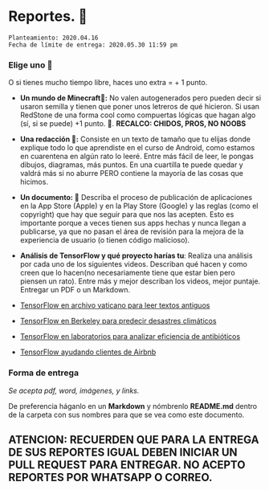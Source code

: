 # Reportes. 🍎

```
Planteamiento: 2020.04.16
Fecha de límite de entrega: 2020.05.30 11:59 pm
```

### Elige uno 🥞

O si tienes mucho tiempo libre, haces uno extra = + 1 punto. 

- **Un mundo de Minecraft🐢:** No valen autogenerados pero pueden decir si usaron semilla y tienen que poner unos letreros de qué hicieron. Si usan RedStone de una forma cool como compuertas lógicas que hagan algo (sí, si se puede) +1 punto. 🔺. **RECALCO: CHIDOS, PROS, NO NOOBS**

- **Una redacción 📝:** Consiste en un texto de tamaño que tu elijas donde explique todo lo que aprendiste en el curso de Android, como estamos en cuarentena en algún rato lo leeré. Entre más fácil de leer, le pongas dibujos, diagramas, más puntos. En una cuartilla te puede quedar y valdrá más si no aburre PERO contiene la mayoría de las cosas que hicimos. 

- **Un documento: 🍦** Describa el proceso de publicación de aplicaciones en la App Store (Apple) y en la Play Store (Google) y las reglas (como el copyright) que hay que seguir para que nos las acepten. Esto es importante porque a veces tienen sus apps hechas y nunca llegan a publicarse, ya que no pasan el área de revisión para la mejora de la experiencia de usuario (o tienen código malicioso).

- **Análisis de TensorFlow y qué proyecto harías tu**: Realiza una análisis por cada uno de los siguientes videos. Describan qué hacen y  como creen que lo hacen(no necesariamente tiene que estar bien pero piensen un rato). Entre más y mejor describan los videos, mejor puntaje. Entregar un PDF o un Markdown.

- [TensorFlow en archivo vaticano para leer textos antiguos](https://www.youtube.com/watch?v=v-FgOACRgfs&t=37s)

- [TensorFlow en Berkeley para predecir desastres climáticos](https://www.youtube.com/watch?v=p45kQklIsd4&t=8s)

- [TensorFlow en laboratorios para analizar eficiencia de antibióticos](https://www.youtube.com/watch?v=DubGH74k34k&feature=emb_logo)

- [TensorFlow ayudando clientes de Airbnb ](https://www.youtube.com/watch?v=tPb2u9kwh2w)

### Forma de entrega
*Se acepta pdf, word, imágenes, y links.*

De preferencia háganlo en un **Markdown** y nómbrenlo **README.md** dentro de la carpeta con sus nombres para que se vea como este documento.

## ATENCION: RECUERDEN QUE PARA LA ENTREGA DE SUS REPORTES IGUAL DEBEN INICIAR UN PULL REQUEST PARA ENTREGAR. NO ACEPTO REPORTES POR WHATSAPP O CORREO.
